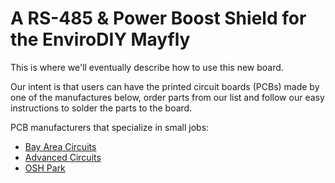 # A RS-485 & Power Boost Shield for the EnviroDIY Mayfly

This is where we'll eventually describe how to use this new board.

Our intent is that users can have the printed circuit boards (PCBs) made by one of the manufactures below, order parts from our list and follow our easy instructions to solder the parts to the board.


PCB manufacturers that specialize in small jobs:
* [Bay Area Circuits](https://store.bayareacircuits.com)
* [Advanced Circuits](http://www.4pcb.com)
* [OSH Park](https://oshpark.com)


